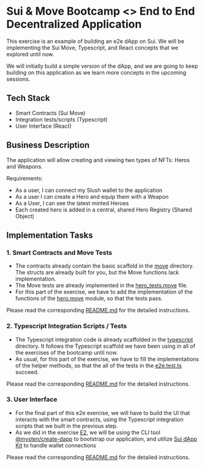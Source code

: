 # Sui & Move Bootcamp <> End to End Decentralized Application

This exercise is an example of building an e2e dApp on Sui.
We will be implementing the Sui Move, Typescript, and React concepts that we explored until now.

We will initially build a simple version of the dApp, and we are going to keep building on this application as we learn more concepts in the upcoming sessions.

## Tech Stack

- Smart Contracts (Sui Move)
- Integration tests/scripts (Typescript)
- User Interface (React)

## Business Description

The application will allow creating and viewing two types of NFTs: Heros and Weapons.

Requirements:

- As a user, I can connect my Slush wallet to the application
- As a user I can create a Hero and equip them with a Weapon
- As a User, I can see the latest minted Heroes
- Each created hero is added in a central, shared Hero Registry (Shared Object)

## Implementation Tasks

### 1. Smart Contracts and Move Tests

- The contracts already contain the basic scaffold in the [move](./move/hero/) directory. The structs are already built for you, but the Move functions lack implementation.
- The Move tests are already implemented in the [hero_tests.move](./move/hero/tests/hero_tests.move) file.
- For this part of the exercise, we have to add the implementation of the functions of the [hero.move](./move/hero/sources/hero.move) module, so that the tests pass.

Please read the corresponding [README.md](./move/README.MD) for the detailed instructions.

### 2. Typescript Integration Scripts / Tests

- The Typescript integration code is already scaffolded in the [typescript](./typescript/) directory. It follows the Typescript scaffold we have been using in all of the exercises of the bootcamp until now.
- As usual, for this part of the exercise, we have to fill the implementations of the helper methods, so that the all of the tests in the [e2e.test.ts](./typescript/src/tests/e2e.test.ts) succeed.

Please read the corresponding [README.md](./typescript/README.md) for the detailed instructions.

### 3. User Interface

- For the final part of this e2e exercise, we will have to build the UI that interacts with the smart contracts, using the Typescript integration scripts that we built in the previous step.
- As we did in the exercise [E2](../E2/), we will be using the CLI tool [@mysten/create-dapp](https://sdk.mystenlabs.com/dapp-kit/create-dapp) to bootstrap our application, and utilize [Sui dApp Kit](https://sdk.mystenlabs.com/dapp-kit) to handle wallet connections

Please read the corresponding [README.md](./app/README.md) for the detailed instructions.
